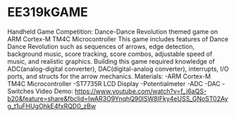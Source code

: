 # EE319kGAME
Handheld Game Competition: Dance-Dance Revolution themed game on ARM Cortex-M TM4C Microcontroller
This game includes features of Dance Dance Revolution such as sequences of arrows, edge detection, background music, score tracking, 
score combos, adjustable speed of music, and realistic graphics. 
Building this game required knowledge of ADC(analog-digital converter), DAC(digital-analog converter), interrupts, I/O ports, and structs
for the arrow mechanics.
Materials:
-ARM Cortex-M TM4C Microcontroller
-ST7735R LCD Display
-Potentialmeter
-ADC
-DAC
-Switches
Video Demo: https://www.youtube.com/watch?v=f_j6aQS-b20&feature=share&fbclid=IwAR3O9YnqhQ90lSW8IFky4eUSS_GNoST02Ayg_t1uFHUgOhkE4fxRQD0_zBw
